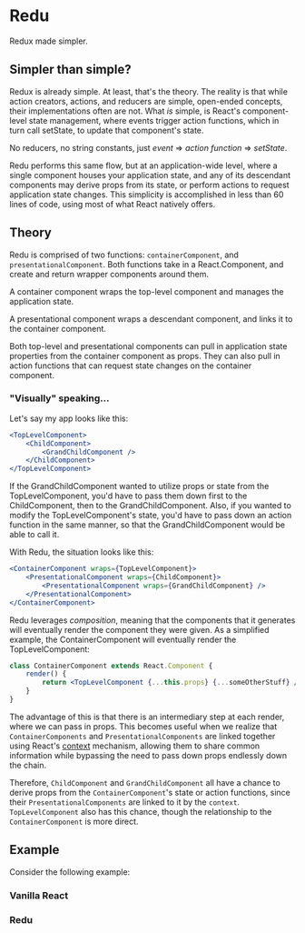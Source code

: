 # Redu
Redux made simpler.

## Simpler than simple?
Redux is already simple.  At least, that's the theory.  The reality is that while action creators, actions, and reducers 
are simple, open-ended concepts, their implementations often are not.  What _is_ simple, is React's component-level state 
management, where events trigger action functions, which in turn call setState, to update that component's state.  

No reducers, no string constants, just _event_ => _action function_ => _setState_.

Redu performs this same flow, but at an application-wide level, where a single component houses your application 
state, and any of its descendant components may derive props from its state, or perform actions to request 
application state changes.  This simplicity is accomplished in less than 60 lines of code, using most of what React 
natively offers.

## Theory
Redu is comprised of two functions: `containerComponent`, and `presentationalComponent`.
Both functions take in a React.Component, and create and return wrapper components around them.

A container component wraps the top-level component and manages the application state.

A presentational component wraps a descendant component, and links it to the container component.

Both top-level and presentational components can pull in application state properties from the container component as props.
They can also pull in action functions that can request state changes on the container component.

### "Visually" speaking...

Let's say my app looks like this:
```jsx harmony
<TopLevelComponent>
    <ChildComponent>
        <GrandChildComponent />
    </ChildComponent>
</TopLevelComponent>
```
If the GrandChildComponent wanted to utilize props or state from the TopLevelComponent, you'd have to pass them down
first to the ChildComponent, then to the GrandChildComponent. Also, if you wanted to modify the TopLevelComponent's
state, you'd have to pass down an action function in the same manner, so that the GrandChildComponent would be able to call
it.

With Redu, the situation looks like this:
```jsx harmony
<ContainerComponent wraps={TopLevelComponent}>
    <PresentationalComponent wraps={ChildComponent}>
        <PresentationalComponent wraps={GrandChildComponent} />
    </PresentationalComponent>
</ContainerComponent>
```
Redu leverages _composition_, meaning that the components that it generates will eventually render the component they were given.
As a simplified example, the ContainerComponent will eventually render the TopLevelComponent:
```jsx harmony
class ContainerComponent extends React.Component {
    render() {
        return <TopLevelComponent {...this.props} {...someOtherStuff} />
    }
}
```
The advantage of this is that there is an intermediary step at each render, where we can pass in props. This becomes useful
when we realize that `ContainerComponents` and `PresentationalComponents` are linked together using React's
[context](https://facebook.github.io/react/docs/context.html#how-to-use-context) mechanism, allowing them to share common information while 
bypassing the need to pass down props endlessly down the chain. 

Therefore, `ChildComponent` and `GrandChildComponent` all have a chance to derive props
from the `ContainerComponent`'s state or action functions, since their `PresentationalComponents` are linked to it by the `context`.
`TopLevelComponent` also has this chance, though the relationship to the `ContainerComponent` is more direct.

## Example
Consider the following example:
### Vanilla React

### Redu
